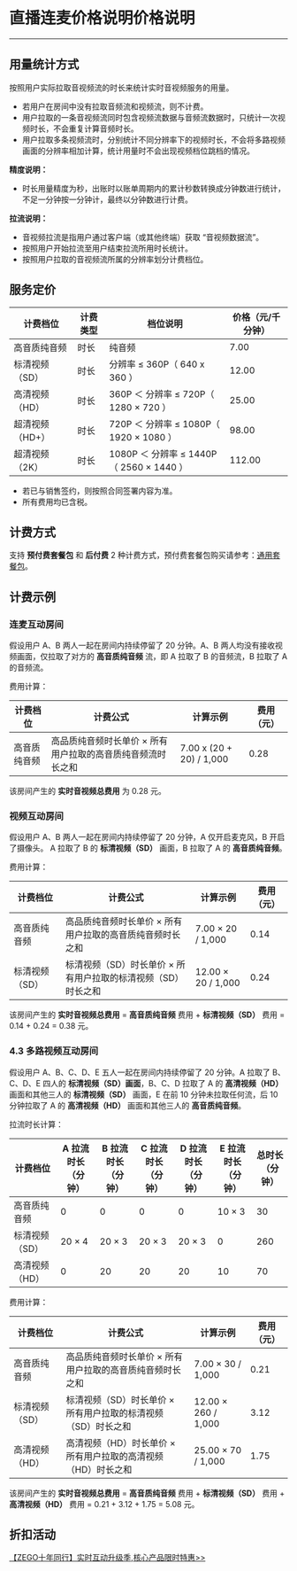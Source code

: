 # 直播连麦价格说明价格说明

- - -

## 用量统计方式

按照用户实际拉取音视频流的时长来统计实时音视频服务的用量。

- 若用户在房间中没有拉取音频流和视频流，则不计费。
- 用户拉取的一条音视频流同时包含视频流数据与音频流数据时，只统计一次视频时长，不会重复计算音频时长。
- 用户拉取多条视频流时，分别统计不同分辨率下的视频时长，不会将多路视频画面的分辨率相加计算，统计用量时不会出现视频档位跳档的情况。

<Note title="说明">




**精度说明：**
 - 时长用量精度为秒，出账时以账单周期内的累计秒数转换成分钟数进行统计，不足一分钟按一分钟计，最终以分钟数进行计费。

**拉流说明：**
 - 音视频拉流是指用户通过客户端（或其他终端）获取 “音视频数据流”。
 - 按照用户开始拉流至用户结束拉流所用时长统计。
 - 按照用户拉取的音视频流所属的分辨率划分计费档位。


</Note>



## 服务定价

|计费档位|计费类型|档位说明|价格（元/千分钟）|
|-|-|-|-|
|高音质纯音频|时长 |纯音频|7.00|
|标清视频（SD）|时长|分辨率 ≤ 360P（ 640 x 360 ）|12.00|
|高清视频（HD）|时长|360P ＜ 分辨率 ≤ 720P（ 1280 × 720 ）|25.00|
|超清视频（HD+）|时长|720P ＜ 分辨率 ≤ 1080P（ 1920 × 1080 ）|98.00|
|超清视频（2K）|时长|1080P ＜ 分辨率 ≤ 1440P（ 2560 × 1440 ）|112.00|

<Note title="说明">


- 若已与销售签约，则按照合同签署内容为准。
- 所有费用均已含税。


</Note>



## 计费方式

支持 **预付费套餐包** 和 **后付费** 2 种计费方式，预付费套餐包购买请参考：[通用套餐包](/real-time-video-android-java/introduction/pricing/universal-bundle)。


## 计费示例

### 连麦互动房间

假设用户 A、B 两人一起在房间内持续停留了 20 分钟。A、B 两人均没有接收视频画面，仅拉取了对方的 **高音质纯音频** 流，即 A 拉取了 B 的音频流，B 拉取了 A 的音频流。

费用计算：

|计费档位|计费公式|计算示例|费用（元）|
|-|-|-|-|
|高音质纯音频|高品质纯音频时长单价 × 所有用户拉取的高音质纯音频流时长之和|7.00 x (20 + 20) / 1,000 |0.28|

该房间产生的 **实时音视频总费用** 为 0.28 元。


### 视频互动房间

假设用户 A、B 两人一起在房间内持续停留了 20 分钟，A 仅开启麦克风，B 开启了摄像头。 A 拉取了 B 的 **标清视频（SD）** 画面，B 拉取了 A 的 **高音质纯音频**。


费用计算：

|计费档位|计费公式|计算示例|费用（元）|
|-|-|-|-|
|高音质纯音频|高品质纯音频时长单价 × 所有用户拉取的高音质纯音频时长之和|7.00 × 20 / 1,000 |0.14|
|标清视频（SD）|标清视频（SD）时长单价 × 所有用户拉取的标清视频（SD）时长之和|12.00 × 20 / 1,000 |0.24|

该房间产生的 **实时音视频总费用** = **高音质纯音频** 费用 + **标清视频（SD）** 费用 = 0.14 + 0.24 = 0.38 元。


 ### 4.3 多路视频互动房间

假设用户 A、B、C、D、E 五人一起在房间内持续停留了 20 分钟。A 拉取了 B、C、D、E 四人的 **标清视频（SD）画面**，B、C、D 拉取了 A 的 **高清视频（HD）** 画面和其他三人的 **标清视频（SD）** 画面，E 在前 10 分钟未拉取任何流，后 10 分钟拉取了 A 的 **高清视频（HD）** 画面和其他三人的 **高音质纯音频**。


拉流时长计算：

|计费档位|A 拉流时长（分钟）|B 拉流时长（分钟）|C 拉流时长（分钟）|D 拉流时长（分钟）|E 拉流时长（分钟）|总时长（分钟）|
|-|-|-|-|-|-|-|
|高音质纯音频|0|0|0|0|10 × 3|30|
|标清视频（SD）|20 × 4|20 × 3|20 × 3|20 × 3|0|260|
|高清视频（HD）|0|20|20|20|10|70|


费用计算：

|计费档位|计费公式|计算示例|费用（元）|
|-|-|-|-|
|高音质纯音频|高品质纯音频时长单价 × 所有用户拉取的高音质纯音频时长之和|7.00 × 30 / 1,000 |0.21|
|标清视频（SD）|标清视频（SD）时长单价 × 所有用户拉取的标清视频（SD）时长之和|12.00 × 260 / 1,000 |3.12|
|高清视频（HD）|高清视频（HD）时长单价 × 所有用户拉取的高清视频（HD）时长之和|25.00 × 70 / 1,000 | 1.75|

该房间产生的 **实时音视频总费用** = **高音质纯音频** 费用 + **标清视频（SD）** 费用 + **高清视频（HD）** 费用 = 0.21 + 3.12 + 1.75 = 5.08 元。



## 折扣活动

<Note title="说明">


[【ZEGO十年同行】实时互动升级季,核心产品限时特惠>>](https://www.zego.im/activity/2400001)


</Note>




<Content />